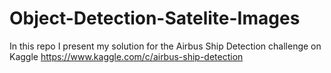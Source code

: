 # Object-Detection-Satelite-Images
In this repo I present my solution for the Airbus Ship Detection challenge on Kaggle https://www.kaggle.com/c/airbus-ship-detection

